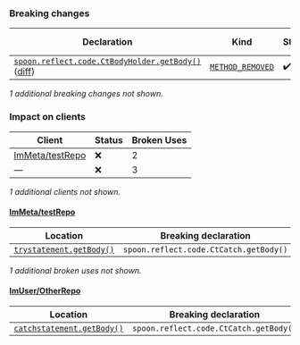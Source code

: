 ### Breaking changes
Declaration | Kind | Status | Impacted clients | Broken Uses
----------- | ---- | ------ | ---------------- | -----------
[`spoon.reflect.code.CtBodyHolder.getBody()`](https://github.com/spoon/spoon/blob/main//src/main/CtCatch.java) ([diff](https://github.com/spoon/spoon/blob/main//src/main/CtCatch.java)) | [`METHOD_REMOVED`](https://alien-tools.github.io/maracas/bcs/method-removed) | :heavy_check_mark: | None | None
*1 additional breaking changes not shown.*

### Impact on clients
Client | Status | Broken Uses
------ | ------ | -----------
[ImMeta/testRepo](https://github.com/ImMeta/testRepo) | :x: | 2
— | :x: | 3
*1 additional clients not shown.*

#### [ImMeta/testRepo](https://github.com/ImMeta/testRepo)
Location | Breaking declaration | Kind | Use Type
-------- | -------------------- | ---- | --------
[`trystatement.getBody()`](https://github.com/ImMeta/testRepo/src/main.java) | `spoon.reflect.code.CtCatch.getBody()` | [`METHOD_REMOVED`](https://alien-tools.github.io/maracas/bcs/method-removed) | `METHOD_INVOCATION`
*1 additional broken uses not shown.*

#### [ImUser/OtherRepo](https://github.com/ImUser/OtherRepo)
Location | Breaking declaration | Kind | Use Type
-------- | -------------------- | ---- | --------
[`catchstatement.getBody()`](https://github.com/ImUser/OtherRepo/src/index.java) | `spoon.reflect.code.CtCatch.getBody()` | [`METHOD_REMOVED`](https://alien-tools.github.io/maracas/bcs/method-removed) | `METHOD_INVOCATION`
